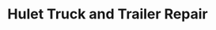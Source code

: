 ---
title: "Hulet Truck and Trailer Repair"
url: /detroit/hulet-truck-and-trailer-repair/
shop: Allgemein
---
